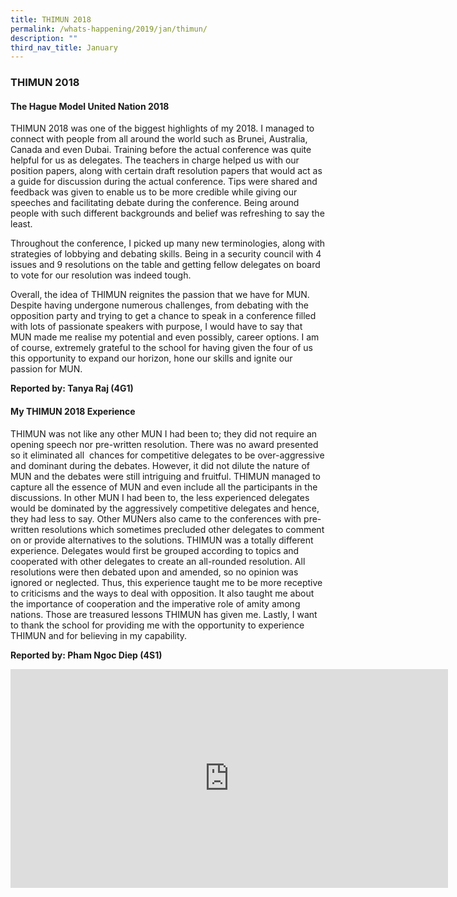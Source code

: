 ```yaml
---
title: THIMUN 2018
permalink: /whats-happening/2019/jan/thimun/
description: ""
third_nav_title: January
---
```

### **THIMUN 2018**
#### **The Hague Model United Nation 2018**
THIMUN 2018 was one of the biggest highlights of my 2018. I managed to connect with people from all around the world such as Brunei, Australia, Canada and even Dubai. Training before the actual conference was quite helpful for us as delegates. The teachers in charge helped us with our position papers, along with certain draft resolution papers that would act as a guide for discussion during the actual conference. Tips were shared and feedback was given to enable us to be more credible while giving our speeches and facilitating debate during the conference. Being around people with such different backgrounds and belief was refreshing to say the least. 

Throughout the conference, I picked up many new terminologies, along with strategies of lobbying and debating skills. Being in a security council with 4 issues and 9 resolutions on the table and getting fellow delegates on board to vote for our resolution was indeed tough. 

Overall, the idea of THIMUN reignites the passion that we have for MUN. Despite having undergone numerous challenges, from debating with the opposition party and trying to get a chance to speak in a conference filled with lots of passionate speakers with purpose, I would have to say that MUN made me realise my potential and even possibly, career options. I am of course, extremely grateful to the school for having given the four of us this opportunity to expand our horizon, hone our skills and ignite our passion for MUN.

**Reported by: Tanya Raj (4G1)**

#### **My THIMUN 2018 Experience**
THIMUN was not like any other MUN I had been to; they did not require an opening speech nor pre-written resolution. There was no award presented so it eliminated all&nbsp; chances for competitive delegates to be over-aggressive and dominant during the debates. However, it did not dilute the nature of MUN and the debates were still intriguing and fruitful. THIMUN managed to capture all the essence of MUN and even include all the participants in the discussions. In other MUN I had been to, the less experienced delegates would be dominated by the aggressively competitive delegates and hence, they had less to say. Other MUNers also came to the conferences with pre-written resolutions which sometimes precluded other delegates to comment on or provide alternatives to the solutions. THIMUN was a totally different experience. Delegates would first be grouped according to topics and cooperated with other delegates to create an all-rounded resolution. All resolutions were then debated upon and amended, so no opinion was ignored or neglected. Thus, this experience taught me to be more receptive to criticisms and the ways to deal with opposition. It also taught me about the importance of cooperation and the imperative role of amity among nations. Those are treasured lessons THIMUN has given me. Lastly, I want to thank the school for providing me with the opportunity to experience THIMUN and for believing in my capability.

**Reported by: Pham Ngoc Diep (4S1)**

<iframe allowfullscreen="true" height="350" width="700" frameborder="0" src="https://docs.google.com/presentation/d/e/2PACX-1vR6AkQJLJrDUtvnFxkfEz5fSrOMn9fN03f7EHfuMGF68-1dsKSHbjyRCJftCQUddSwH4SoWBdYJXEZu/embed?start=false&amp;loop=false&amp;delayms=3000"></iframe>